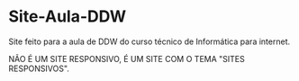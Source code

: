 # Site-Aula-DDW
Site feito para a aula de DDW do curso técnico de Informática para internet.

NÃO É UM SITE RESPONSIVO, É UM SITE COM O TEMA "SITES RESPONSIVOS".
